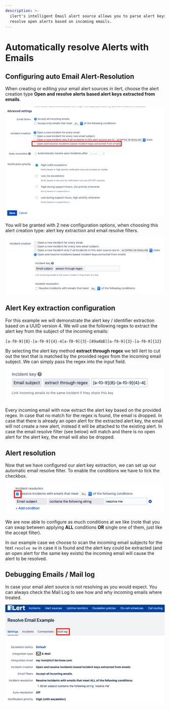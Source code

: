 ```yaml
---
description: >-
  ilert's intelligent Email alert source allows you to parse alert keys and
  resolve open alerts based on incoming emails.
---
```


# Automatically resolve Alerts with Emails

## Configuring auto Email Alert-Resolution

When creating or editing your email alert sources in ilert, choose the alert creation type **Open and resolve alerts based alert keys extracted from emails**.

![](<../../.gitbook/assets/Screenshot 2020-06-17 at 14.46.18.png>)

You will be granted with 2 new configuration options, when choosing this alert creation type: alert key extraction and email resolve filters.

![](<../../.gitbook/assets/Screenshot 2020-06-17 at 14.50.48.png>)

## Alert Key extraction configuration

For this example we will demonstrate the alert key / identifier extraction based on a UUID version 4. We will use the following regex to extract the alert key from the subject of the incoming emails:

`[a-f0-9]{8}-[a-f0-9]{4}-4[a-f0-9]{3}-[89aAbB][a-f0-9]{3}-[a-f0-9]{12}`

By selecting the alert key method **extract through regex** we tell ilert to cut out the text that is matched by the provided regex from the incoming email subject. We can simply pass the regex into the input field.

![](<../../.gitbook/assets/Screenshot 2020-06-17 at 14.51.58.png>)

Every incoming email with now extract the alert key based on the provided regex. In case that no match for the regex is found, the email is dropped. In case that there is already an open alert for the extracted alert key, the email will not create a new alert, instead it will be attached to the existing alert. In case the email resolve filter (see below) will match and there is no open alert for the alert key, the email will also be dropped.

## Alert resolution

Now that we have configured our alert key extraction, we can set up our automatic email resolve filter. To enable the conditions we have to tick the checkbox.

![](<../../.gitbook/assets/Screenshot 2020-06-17 at 14.56.54.png>)

We are now able to configure as much conditions at we like (note that you can swap between applying **ALL** conditions **OR** single one of them, just like the accept filter).

In our example case we choose to scan the incoming email subjects for the text `resolve me` in case it is found and the alert key could be extracted (and an open alert for the same key exists) the incoming email will cause the alert to be resolved.

## Debugging Emails / Mail log

In case your email alert source is not resolving as you would expect. You can always check the Mail Log to see how and why incoming emails where treated.

![](<../../.gitbook/assets/Screenshot 2020-06-17 at 15.01.41.png>)
